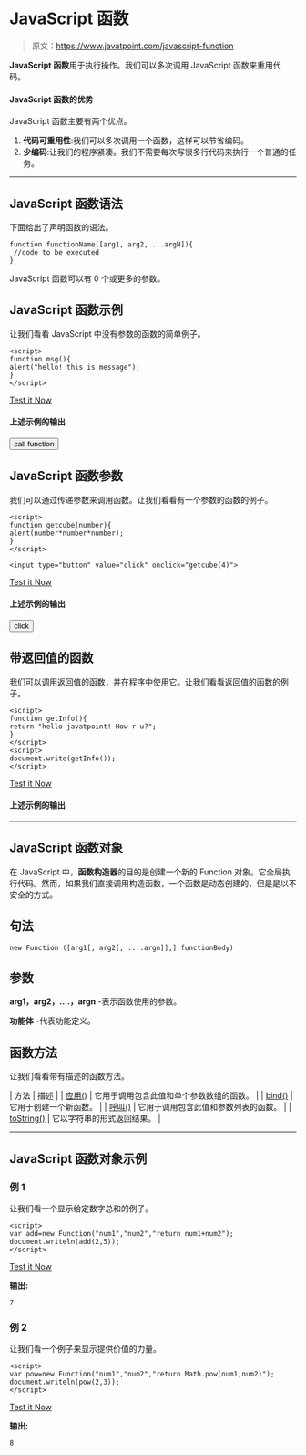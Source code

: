 # JavaScript 函数

> 原文：<https://www.javatpoint.com/javascript-function>

**JavaScript 函数**用于执行操作。我们可以多次调用 JavaScript 函数来重用代码。

#### JavaScript 函数的优势

JavaScript 函数主要有两个优点。

1.  **代码可重用性**:我们可以多次调用一个函数，这样可以节省编码。
2.  **少编码**:让我们的程序紧凑。我们不需要每次写很多行代码来执行一个普通的任务。

* * *

## JavaScript 函数语法

下面给出了声明函数的语法。

```
function functionName([arg1, arg2, ...argN]){
 //code to be executed
}

```

JavaScript 函数可以有 0 个或更多的参数。

## JavaScript 函数示例

让我们看看 JavaScript 中没有参数的函数的简单例子。

```
<script>
function msg(){
alert("hello! this is message");
}
</script>

```

[Test it Now](https://www.javatpoint.com/oprweb/test.jsp?filename=function1js)

#### 上述示例的输出

<input type="button" onclick="msg()" value="call function">

## JavaScript 函数参数

我们可以通过传递参数来调用函数。让我们看看有一个参数的函数的例子。

```
<script>
function getcube(number){
alert(number*number*number);
}
</script>

<input type="button" value="click" onclick="getcube(4)">

```

[Test it Now](https://www.javatpoint.com/oprweb/test.jsp?filename=function2js)

#### 上述示例的输出

<form><input type="button" value="click" onclick="getcube(4)"></form>

## 带返回值的函数

我们可以调用返回值的函数，并在程序中使用它。让我们看看返回值的函数的例子。

```
<script>
function getInfo(){
return "hello javatpoint! How r u?";
}
</script>
<script>
document.write(getInfo());
</script>

```

[Test it Now](https://www.javatpoint.com/oprweb/test.jsp?filename=function3js)

#### 上述示例的输出

* * *

## JavaScript 函数对象

在 JavaScript 中，**函数构造器**的目的是创建一个新的 Function 对象。它全局执行代码。然而，如果我们直接调用构造函数，一个函数是动态创建的，但是是以不安全的方式。

## 句法

```
new Function ([arg1[, arg2[, ....argn]],] functionBody)

```

## 参数

**arg1，arg2，....，argn** -表示函数使用的参数。

**功能体** -代表功能定义。

## 函数方法

让我们看看带有描述的函数方法。

| 方法 | 描述 |
| [应用()](javascript-function-apply-method) | 它用于调用包含此值和单个参数数组的函数。 |
| [bind()](javascript-function-bind-method) | 它用于创建一个新函数。 |
| [呼叫()](javascript-function-call-method) | 它用于调用包含此值和参数列表的函数。 |
| [toString()](javascript-function-tostring-method) | 它以字符串的形式返回结果。 |

* * *

## JavaScript 函数对象示例

### 例 1

让我们看一个显示给定数字总和的例子。

```
<script>
var add=new Function("num1","num2","return num1+num2");
document.writeln(add(2,5));
</script>

```

[Test it Now](https://www.javatpoint.com/oprweb/test.jsp?filename=JavaScriptFunctionObjectExample1)

**输出:**

```
7

```

### 例 2

让我们看一个例子来显示提供价值的力量。

```
<script>
var pow=new Function("num1","num2","return Math.pow(num1,num2)");
document.writeln(pow(2,3));
</script>

```

[Test it Now](https://www.javatpoint.com/oprweb/test.jsp?filename=JavaScriptFunctionObjectExample2)

**输出:**

```
8

```